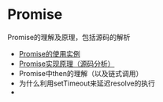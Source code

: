 # Promise
Promise的理解及原理，包括源码的解析
* [Promise的使用实例](https://github.com/chenhu0920/promise-source-code/tree/master/docs/promise-demo.md)
* [Promise实现原理（源码分析）](https://github.com/chenhu0920/promise-source-code/tree/master/docs/promise-source-code.md)
* Promise中then的理解（以及链式调用）
* 为什么利用setTimeout来延迟resolve的执行
* 
